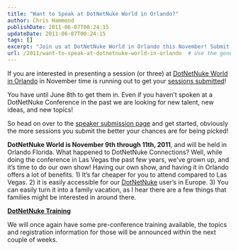```yaml
---
title: "Want to Speak at DotNetNuke World in Orlando?"
author: Chris Hammond
publishDate: 2011-06-07T00:24:15
updateDate: 2011-06-07T00:24:15
tags: []
excerpt: "Join us at DotNetNuke World in Orlando this November! Submit your session proposals by June 8th for a chance to showcase your talent and ideas."
url: /2011/want-to-speak-at-dotnetnuke-world-in-orlando  # Use the generated URL with year
---
```

<p>If you are interested in presenting a session (or three) at <a href="https://www.dotnetnuke.com/News/Events/DotNetNuke-World-2011.aspx" target="_blank">DotNetNuke World in Orlando</a> in November time is running out to get your <a href="https://www.dotnetnuke.com/News/Events/DotNetNuke-World-2011/DotNetNuke-World-2011-Speaker-Submission.aspx" target="_blank">sessions submitted</a>!</p>  <p>You have until June 8th to get them in. Even if you haven’t spoken at a DotNetNuke Conference in the past we are looking for new talent, new ideas, and new topics!</p>  <p>So head on over to the <a href="https://www.dotnetnuke.com/News/Events/DotNetNuke-World-2011/DotNetNuke-World-2011-Speaker-Submission.aspx" target="_blank">speaker submission page</a> and get started, obviously the more sessions you submit the better your chances are for being picked!</p>  <p><strong>DotNetNuke World is November 9th through 11th, 2011</strong>, and will be held in Orlando Florida. What happened to DotNetNuke Connections? Well, while doing the conference in Las Vegas the past few years, we’ve grown up, and it’s time to do our own show! Having our own show, and having it in Orlando offers a lot of benefits. 1) It’s far cheaper for you to attend compared to Las Vegas. 2) it is easily accessible for our <a href="https://www.dotnetnuke.com/" target="_blank">DotNetNuke</a> user’s in Europe. 3) You can easily turn it into a family vacation, as I hear there are a few things that families might be interested in around there.</p>  <p><a href="https://bit.ly/DnnTraining" target="_blank"><strong>DotNetNuke Training</strong></a></p>  <p>We will once again have some pre-conference training available, the topics and registration information for those will be announced within the next couple of weeks.</p>

